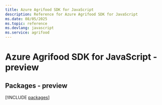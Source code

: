 ```yaml
---
title: Azure Agrifood SDK for JavaScript
description: Reference for Azure Agrifood SDK for JavaScript
ms.date: 08/05/2025
ms.topic: reference
ms.devlang: javascript
ms.service: agrifood
---
```

# Azure Agrifood SDK for JavaScript - preview
## Packages - preview
[!INCLUDE [packages](agrifood-index.md)]
